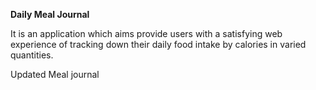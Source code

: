 <b>Daily Meal Journal</b>

  It is an application which aims provide users with a satisfying web experience of tracking down their daily food intake by calories in varied quantities.


Updated Meal journal

